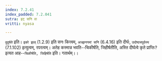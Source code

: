 ```yaml
---
index: 7.2.41
index_padded: 7.2.041
sutra: इट् सनि वा
vritti: nyasa

---
```

`वुवूर्षते` इति। `इको झल्` (1.2.9) इति सनः कित्त्वम्, `अज्झनगमां सनि` (6.4.16) इति दीर्घः, `उदोष्ठ्यपूर्वस्य` (7.1.102) इत्युत्वम्, रपरत्वम्। अतेह कस्मान्न भवति--चिकीर्षति, जिहीर्षतीति, अस्ति दीर्घत्वे कृते प्राप्तिः? इत्यत आह--`चिकीर्षति, जिहिर्षति` इति। गतार्थम्।।